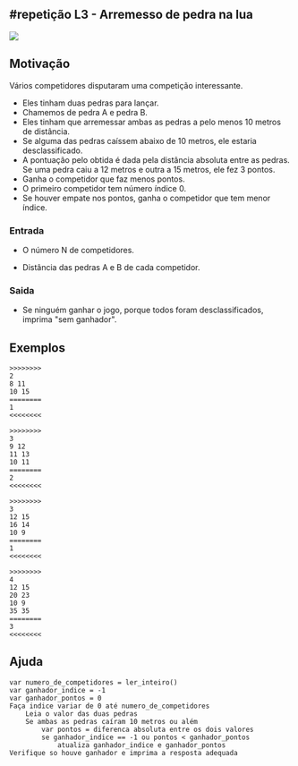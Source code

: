 ## #repetição L3 - Arremesso de pedra na lua


![](https://raw.githubusercontent.com/qxcodefup/moodle/master/base/051/__capa.jpg)

## Motivação

Vários competidores disputaram uma competição interessante. 

- Eles tinham duas pedras para lançar. 
- Chamemos de pedra A e pedra B. 
- Eles tinham que arremessar ambas as pedras a pelo menos 10 metros de distância.
- Se alguma das pedras caíssem abaixo de 10 metros, ele estaria desclassificado.
- A pontuação pelo obtida é dada pela distância absoluta entre as pedras. Se uma pedra caiu a 12 metros e outra a 15 metros, ele fez 3 pontos.
- Ganha o competidor que faz menos pontos.
- O primeiro competidor tem número índice 0.
- Se houver empate nos pontos, ganha o competidor que tem menor índice.


### Entrada

* O número N de competidores.

* Distância das pedras A e B de cada competidor.

### Saida

- Se ninguém ganhar o jogo, porque todos foram desclassificados, imprima "sem ganhador".

## Exemplos

```
>>>>>>>>
2
8 11
10 15
========
1
<<<<<<<<

>>>>>>>>
3
9 12
11 13
10 11
========
2
<<<<<<<<

>>>>>>>>
3
12 15
16 14
10 9
========
1
<<<<<<<<

>>>>>>>>
4
12 15
20 23
10 9
35 35
========
3
<<<<<<<<

```

## Ajuda
```
var numero_de_competidores = ler_inteiro()
var ganhador_indice = -1
var ganhador_pontos = 0
Faça indice variar de 0 até numero_de_competidores
    Leia o valor das duas pedras
    Se ambas as pedras caíram 10 metros ou além
        var pontos = diferenca absoluta entre os dois valores
        se ganhador_indice == -1 ou pontos < ganhador_pontos
            atualiza ganhador_indice e ganhador_pontos
Verifique so houve ganhador e imprima a resposta adequada
```

